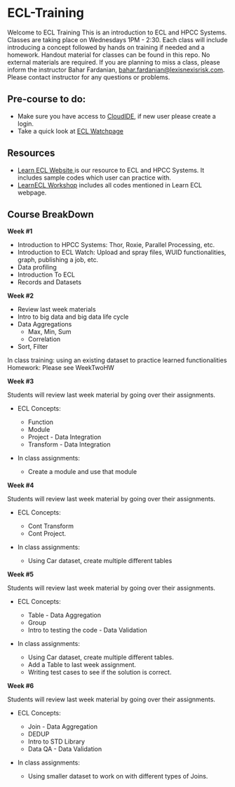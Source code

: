 # ECL-Training

Welcome to ECL Training
This is an introduction to ECL and HPCC Systems. Classes are taking place on Wednesdays 1PM - 2:30. Each class will include introducing a concept followed by hands on training if needed and a homework. Handout material for classes can be found in this repo. No external materials are required.
If you are planning to miss a class, please inform the instructor Bahar Fardanian, bahar.fardanian@lexisnexisrisk.com.
Please contact instructor for any questions or problems.

## Pre-course to do:

- Make sure you have access to [CloudIDE](https://ide.hpccsystems.com/), if new user please create a login.
- Take a quick look at [ECL Watchpage](http://play.hpccsystems.com:8010)

## Resources

- [Learn ECL Website ](https://hpccsystems-solutions-lab.github.io/) is our resource to ECL and HPCC Systems. It includes sample codes which user can practice with.
- [LearnECL Workshop](https://ide.hpccsystems.com/workspaces/share/291d17d9-e5cb-4fac-83c2-ac5997c28a31) includes all codes mentioned in Learn ECL webpage.

## Course BreakDown

**Week #1**

- Introduction to HPCC Systems: Thor, Roxie, Parallel Processing, etc.
- Introduction to ECL Watch: Upload and spray files, WUID functionalities, graph, publishing a job, etc.
- Data profiling
- Introduction To ECL
- Records and Datasets

**Week #2**

- Review last week materials
- Intro to big data and big data life cycle
- Data Aggregations
  - Max, Min, Sum
  - Correlation
- Sort, Filter

In class training: using an existing dataset to practice learned functionalities
Homework: Please see WeekTwoHW

**Week #3**

Students will review last week material by going over their assignments.

- ECL Concepts:

  - Function
  - Module
  - Project - Data Integration
  - Transform - Data Integration

- In class assignments:
  - Create a module and use that module

**Week #4**

Students will review last week material by going over their assignments.

- ECL Concepts:

  - Cont Transform
  - Cont Project.

- In class assignments:
  - Using Car dataset, create multiple different tables

**Week #5**

Students will review last week material by going over their assignments.

- ECL Concepts:

  - Table - Data Aggregation
  - Group
  - Intro to testing the code - Data Validation

- In class assignments:
  - Using Car dataset, create multiple different tables.
  - Add a Table to last week assignment.
  - Writing test cases to see if the solution is correct.

**Week #6**

Students will review last week material by going over their assignments.

- ECL Concepts:

  - Join - Data Aggregation
  - DEDUP
  - Intro to STD Library
  - Data QA - Data Validation

- In class assignments:
  - Using smaller dataset to work on with different types of Joins.
